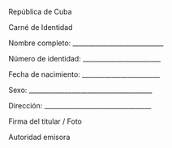 República de Cuba

Carné de Identidad

Nombre completo: ____________________________

Número de identidad: ________________________

Fecha de nacimiento: ________________________

Sexo: ______________________________________

Dirección: _________________________________

Firma del titular / Foto

Autoridad emisora
